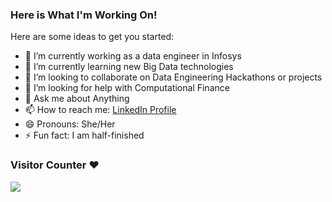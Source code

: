 ### Here is What I'm Working On!

<!--
*ervsingh/ervsingh* is a ✨ special ✨ repository because its `README.md` (this file) appears on your GitHub profile.
-->
Here are some ideas to get you started:

- 🔭 I’m currently working as a data engineer in Infosys
- 🌱 I’m currently learning  new  Big Data technologies
- 👯 I’m looking to collaborate on Data Engineering Hackathons or projects
- 🤔 I’m looking for help with Computational Finance
- 💬 Ask me about Anything
- 📫 How to reach me: [LinkedIn Profile](https://www.linkedin.com/in/vandana-singh-a93632131/)
- 😄 Pronouns: She/Her
- ⚡ Fun fact: I am half-finished

### Visitor Counter  ❤️  <p>                   </p> <img src="https://profile-counter.glitch.me/ervsingh/count.svg" />
